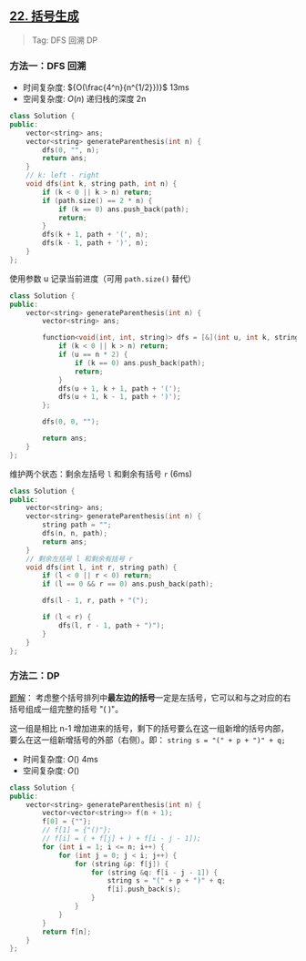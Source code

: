 ## [22. 括号生成](https://leetcode.cn/problems/generate-parentheses/description)

> Tag: DFS 回溯 DP

### 方法一：DFS 回溯
* 时间复杂度: ${O(\frac{4^n}{n^{1/2}})}$ 13ms
* 空间复杂度: ${O(n)}$ 递归栈的深度 2n
```cpp
class Solution {
public:
    vector<string> ans;
    vector<string> generateParenthesis(int n) {
        dfs(0, "", n);
        return ans;
    }
    // k: left - right
    void dfs(int k, string path, int n) {
        if (k < 0 || k > n) return;
        if (path.size() == 2 * n) {
            if (k == 0) ans.push_back(path);
            return;
        }
        dfs(k + 1, path + '(', n);
        dfs(k - 1, path + ')', n);
    }
};
```

使用参数 u 记录当前进度（可用 `path.size()` 替代）

```cpp
class Solution {
public:
    vector<string> generateParenthesis(int n) {
        vector<string> ans;

        function<void(int, int, string)> dfs = [&](int u, int k, string path) {
            if (k < 0 || k > n) return;
            if (u == n * 2) {
                if (k == 0) ans.push_back(path);
                return;
            }
            dfs(u + 1, k + 1, path + '(');
            dfs(u + 1, k - 1, path + ')');
        };

        dfs(0, 0, "");

        return ans;
    }
};
```

维护两个状态：剩余左括号 `l` 和剩余有括号 `r` (6ms)

```cpp
class Solution {
public:
    vector<string> ans;
    vector<string> generateParenthesis(int n) {
        string path = "";
        dfs(n, n, path);
        return ans;
    }
    // 剩余左括号 l 和剩余有括号 r
    void dfs(int l, int r, string path) {
        if (l < 0 || r < 0) return;
        if (l == 0 && r == 0) ans.push_back(path);

        dfs(l - 1, r, path + "(");

        if (l < r) {
            dfs(l, r - 1, path + ")");
        }
    }
};
```

### 方法二：DP

[题解](https://leetcode.cn/problems/generate-parentheses/solutions/9251/zui-jian-dan-yi-dong-de-dong-tai-gui-hua-bu-lun-da/?envType=featured-list&envId=2cktkvj?envType=featured-list&envId=2cktkvj)：
考虑整个括号排列中**最左边的括号**一定是左括号，它可以和与之对应的右括号组成一组完整的括号 "( )"。

这一组是相比 n-1 增加进来的括号，剩下的括号要么在这一组新增的括号内部，要么在这一组新增括号的外部（右侧）。即： `string s = "(" + p + ")" + q;`

* 时间复杂度: ${O()}$ 4ms
* 空间复杂度: ${O()}$
```cpp
class Solution {
public:
    vector<string> generateParenthesis(int n) {
        vector<vector<string>> f(n + 1);
        f[0] = {""};
        // f[1] = {"()"};
        // f[i] = ( + f[j] + ) + f[i - j - 1]);
        for (int i = 1; i <= n; i++) {
            for (int j = 0; j < i; j++) {
                for (string &p: f[j]) {
                    for (string &q: f[i - j - 1]) {
                        string s = "(" + p + ")" + q;
                        f[i].push_back(s);
                    }
                }
            }
        }
        return f[n];
    }
};
```